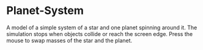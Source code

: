 # Planet-System
A model of a simple system of a star and one planet spinning around it.
The simulation stops when objects collide or reach the screen edge. 
Press the mouse to swap masses of the star and the planet.
